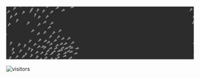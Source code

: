 
[<img src="https://raw.githubusercontent.com/epoll31/epoll31/main/assets/title.gif" alt="👋 Hi there! I'm Ethan Pollack|https://epoll31.github.io)" title="👋 Hi there! I'm Ethan Pollack|https://epoll31.github.io)">](https://epoll31.github.io)
<!--![visitors](https://vbr.nathanchung.dev/badge?page_id=epoll31.epoll31&color=00cf00)-->
![visitors](https://vbr.nathanchung.dev/badge?page_id=epoll31.epoll31&lcolor=fff&color=333&style=for-the-badge&logo=Github&logoColor=181717&hit=false)

<!--
**epoll31/epoll31** is a ✨ _special_ ✨ repository because its `README.md` (this file) appears on your GitHub profile.

Here are some ideas to get you started:

- 🔭 I’m currently working on ...
- 🌱 I’m currently learning ...
- 👯 I’m looking to collaborate on ...
- 🤔 I’m looking for help with ...
- 💬 Ask me about ...
- 📫 How to reach me: ...
- 😄 Pronouns: ...
- ⚡ Fun fact: ...
-->
